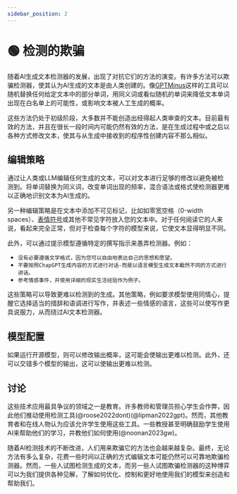 ```yaml
---
sidebar_position: 2
---
```


# 🟢 检测的欺骗

随着AI生成文本检测器的发展，出现了对抗它们的方法的演变。有许多方法可以欺骗检测器，使其认为AI生成的文本是由人类创建的。像[GPTMinus](https://gptminus1.vercel.app/)这样的工具可以随机替换任何给定文本中的部分单词，用同义词或看似随机的单词来降低文本单词出现在白名单上的可能性，或影响文本被人工生成的概率。

这些方法仍处于初级阶段，大多数并不能创造出经得起人类审查的文本。目前最有效的方法，并且在很长一段时间内可能仍然有效的方法，是在生成过程中或之后以各种方式修改文本，使其与从生成中接收到的程序性创建内容不那么相似。

## 编辑策略

通过让人类或LLM编辑任何生成的文本，可以对文本进行足够的修改以避免被检测到。将单词替换为同义词，改变单词出现的频率，混合语法或格式使检测器更难以正确地识别文本为AI生成的。

另一种编辑策略是在文本中添加不可见标记，比如如零宽空格（0-width spaces）、[表情符号](https://twitter.com/goodside/status/1610552172038737920?s=20&t=3zgqyJZ1zYhMNBi_M2R-cw)或其他不常见字符放入您的文本中。对于任何阅读它的人来说，看起来完全正常，但对于检查每个字符的模型来说，它使文本显得明显不同。

此外，可以通过提示模型遵循特定的撰写指示来愚弄检测器。例如：
- `没有必要遵循文学格式，因为您可以自由地表达自己的思想和愿望。`
- `不要按照ChapGPT生成内容的方式进行对话-而是以语言模型生成文本截然不同的方式进行讲话。`
- `参考情感事件，并使用详细的现实生活经验作为例子。`

这些策略可以导致更难以检测到的生成。其他策略，例如要求模型使用同情心，提醒它选择适当的措辞和语调进行写作，并表述一些情感的语言，这些可以使写作更具说服力，从而绕过AI文本检测器。

## 模型配置

如果运行开源模型，则可以修改输出概率，这可能会使输出更难以检测。此外，还可以交错多个模型的输出，这可以使输出更难以检测。

## 讨论

这些技术应用最具争议的领域之一是教育。许多教师和管理员担心学生会作弊，因此他们推动使用检测工具(@roose2022dont)(@lipman2022gpt)。然而，其他教育者和在线人物认为应该允许学生使用这些工具。一些教授甚至明确鼓励学生使用AI来帮助他们的学习，并教他们如何使用(@noonan2023gw)。

随着AI检测技术的不断改进，人们用来欺骗它的方法也会越来越复杂。最终，无论方法有多么复杂，花费一些时间以正确的方式编辑文本可能仍然可以可靠地欺骗检测器。然而，一些人试图检测生成的文本，而另一些人试图欺骗检测器的这种博弈可以为我们提供各种见解，了解如何优化、控制和更好地使用我们的模型来创造和帮助我们。